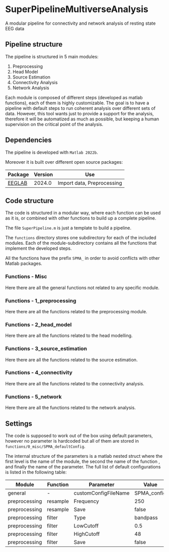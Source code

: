 # SuperPipelineMultiverseAnalysis
A modular pipeline for connectivity and network analysis of resting state EEG data

## Pipeline structure
The pipeline is structured in 5 main modules:

1. Preprocessing
2. Head Model
3. Source Estimation
4. Connectivity Analysis
5. Network Analysis

Each module is composed of different steps (developed as matlab functions), each of them is highly customizable.
The goal is to have a pipeline with default steps to run coherent analysis over different sets of data. However, this tool wants just to provide a support for the analysis, therefore it will be automatized as much as possible, but keeping a human supervision on the critical point of the analysis.

## Dependencies
The pipeline is developed with `Matlab 2022b`.

Moreover it is built over different open source packages:

| Package   | Version   | Use |
| ---       | ---       | --- |
| [EEGLAB](https://github.com/sccn/eeglab) | 2024.0 | Import data, Preprocessing |

## Code structure
The code is structured in a modular way, where each function can be used as it is, or combined with other functions to build up a complete pipeline.

The file `SuperPipeline.m` is just a template to build a pipeline.

The `functions` directory stores one subdirectory for each of the included modules. Each of the module-subdirectory contains all the functions that implement the developed steps.

All the functions have the prefix `SPMA_` in order to avoid conflicts with other Matlab packages.

### Functions - Misc
Here there are all the general functions not related to any specific module.

### Functions - 1_preprocessing
Here there are all the functions related to the preprocessing module.

### Functions - 2_head_model
Here there are all the functions related to the head modelling.

### Functions - 3_source_estimation
Here there are all the functions related to the source estimation.

### Functions - 4_connectivity
Here there are all the functions related to the connectivity analysis.

### Functions - 5_network
Here there are all the functions related to the network analysis.

## Settings

The code is supposed to work out of the box using default parameters, however no parameter is hardcoded but all of them are stored in `functions/0_misc/SPMA_defaultConfig`.

The internal structure of the parameters is a matlab nested struct where the first level is the name of the module, the second the name of the function , and finally the name of the parameter. The full list of default configurations is listed in the following table:

| Module        | Function      | Parameter     | Value |
| ---           | ---           | ---           | ---   |
| general       | -             | customConfigFileName | SPMA_config |
| preprocessing | resample      | Frequency     | 250   |
| preprocessing | resample      | Save          | false   |
| preprocessing | filter        | Type          | bandpass   |
| preprocessing | filter        | LowCutoff     | 0.5   |
| preprocessing | filter        | HighCutoff    | 48   |
| preprocessing | filter        | Save          | false   |


